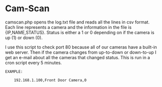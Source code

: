 # Cam-Scan

camscan.php opens the log.txt file and reads all the lines in csv format.  Each line represents a camera
and the information in the file is {IP,NAME,STATUS}.  Status is either a 1 or 0 depending on if the
camera is up (1) or down (0).

I use this script to check port 80 because all of our cameras have a built-in web server.  Then if the
camera changes from up-to-down or down-to-up I get an e-mail about all the cameras that changed status.
This is run in a cron script every 5 minutes.

	EXAMPLE:

		192.168.1.100,Front Door Camera,0
